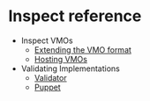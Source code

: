 # Inspect reference

<!-- * [Accessing Inspect data](/reference/diagnostics/inspect/access.md) -->

* Inspect VMOs
  * [Extending the VMO format](/reference/diagnostics/inspect/updating-vmo-format.md)
  <!-- * [VMO Lifecycle](/reference/diagnostics/inspect/lifecycle.md) -->
  * [Hosting VMOs](/reference/diagnostics/inspect/tree.md)
* Validating Implementations
  * [Validator](/reference/diagnostics/inspect/validator/README.md)
  * [Puppet](/reference/diagnostics/inspect/validator/puppet.md)

<!--
* Client Libraries
  * [C++](/development/languages/c-cpp/inspect.md)
  * [Dart](/development/languages/dart/inspect.md)
  * [Rust](/development/languages/rust/inspect.md)
-->
